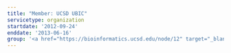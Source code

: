 ```yaml
---
title: "Member: UCSD UBIC"
servicetype: organization
startdate: '2012-09-24'
enddate: '2013-06-16'
group: '<a href="https://bioinformatics.ucsd.edu/node/12" target="_blank">Undergraduate Bioinformatics Club (UBIC)</a>, <a href="https://ucsd.edu/" target="_blank">UC San Diego</a>'
---
```

